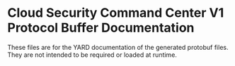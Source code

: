 # Cloud Security Command Center V1 Protocol Buffer Documentation

These files are for the YARD documentation of the generated protobuf files.
They are not intended to be required or loaded at runtime.
